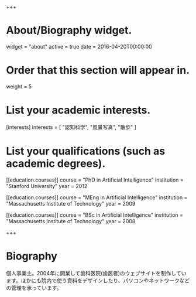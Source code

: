 +++
# About/Biography widget.
widget = "about"
active = true
date = 2016-04-20T00:00:00

# Order that this section will appear in.
weight = 5

# List your academic interests.
[interests]
  interests = [
    "認知科学",
    "風景写真",
    "散歩"
  ]

# List your qualifications (such as academic degrees).
[[education.courses]]
  course = "PhD in Artificial Intelligence"
  institution = "Stanford University"
  year = 2012

[[education.courses]]
  course = "MEng in Artificial Intelligence"
  institution = "Massachusetts Institute of Technology"
  year = 2009

[[education.courses]]
  course = "BSc in Artificial Intelligence"
  institution = "Massachusetts Institute of Technology"
  year = 2008
 
+++

# Biography

個人事業主。2004年に開業して歯科医院(歯医者)のウェブサイトを制作しています。ほかにも院内で使う資料をデザインしたり、パソコンやネットワークなどの管理を承っています。
